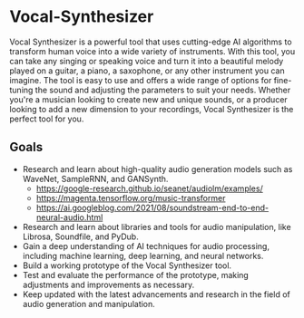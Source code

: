 # Vocal-Synthesizer
Vocal Synthesizer is a powerful tool that uses cutting-edge AI algorithms to transform human voice into a wide variety of instruments. With this tool, you can take any singing or speaking voice and turn it into a beautiful melody played on a guitar, a piano, a saxophone, or any other instrument you can imagine. The tool is easy to use and offers a wide range of options for fine-tuning the sound and adjusting the parameters to suit your needs. Whether you're a musician looking to create new and unique sounds, or a producer looking to add a new dimension to your recordings, Vocal Synthesizer is the perfect tool for you.

## Goals

- Research and learn about high-quality audio generation models such as WaveNet, SampleRNN, and GANSynth.
  - https://google-research.github.io/seanet/audiolm/examples/
  - https://magenta.tensorflow.org/music-transformer
  - https://ai.googleblog.com/2021/08/soundstream-end-to-end-neural-audio.html
- Research and learn about libraries and tools for audio manipulation, like Librosa, Soundfile, and PyDub.
- Gain a deep understanding of AI techniques for audio processing, including machine learning, deep learning, and neural networks.
- Build a working prototype of the Vocal Synthesizer tool.
- Test and evaluate the performance of the prototype, making adjustments and improvements as necessary.
- Keep updated with the latest advancements and research in the field of audio generation and manipulation.
